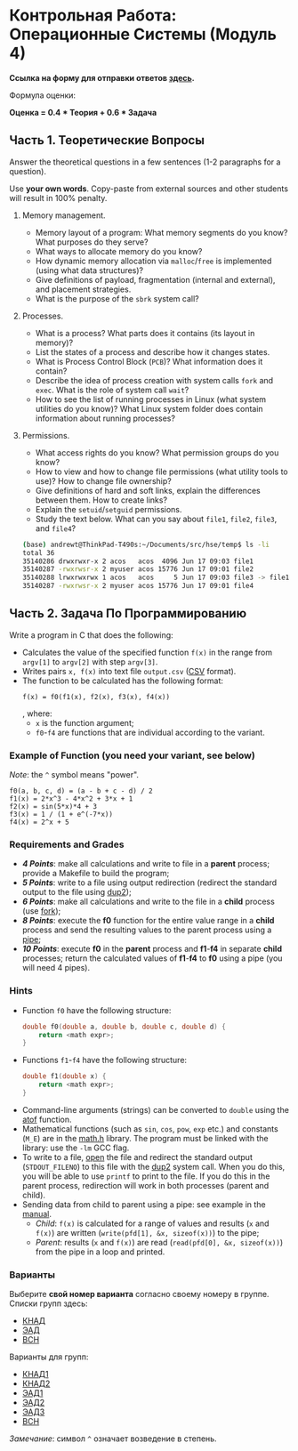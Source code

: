 # Контрольная Работа: Операционные Системы (Модуль 4)

__Ссылка на форму для отправки ответов [здесь](https://forms.gle/vLXue9rES2T9gNxP9).__

Формула оценки:

__Оценка = 0.4 * Теория + 0.6 * Задача__

## Часть 1. Теоретические Вопросы

Answer the theoretical questions in a few sentences (1-2 paragraphs for a question).

Use __your own words__.
Copy-paste from external sources and other students will result in 100% penalty.

1. Memory management.
   * Memory layout of a program: What memory segments do you know? What purposes do they serve?
   * What ways to allocate memory do you know?
   * How dynamic memory allocation via `malloc`/`free` is implemented (using what data structures)?
   * Give definitions of payload, fragmentation (internal and external), and placement strategies.
   * What is the purpose of the `sbrk` system call? 

1. Processes.
   * What is a process? What parts does it contains (its layout in memory)?
   * List the states of a process and describe how it changes states.
   * What is Process Control Block (`PCB`)? What information does it contain?
   * Describe the idea of process creation with system calls `fork` and `exec`. What is the role of system call `wait`?
   * How to see the list of running processes in Linux (what system utilities do you know)?
     What Linux system folder does contain information about running processes?

1. Permissions.
   * What access rights do you know? What permission groups do you know?
   * How to view and how to change file permissions (what utility tools to use)? How to change file ownership?
   * Give definitions of hard and soft links, explain the differences between them. How to create links?
   * Explain the `setuid`/`setguid` permissions.
   * Study the text below. What can you say about `file1`, `file2`, `file3`, and `file4`?
   
   ```bash
   (base) andrewt@ThinkPad-T490s:~/Documents/src/hse/temp$ ls -li
   total 36
   35140286 drwxrwxr-x 2 acos   acos  4096 Jun 17 09:03 file1
   35140287 -rwxrwsr-x 2 myuser acos 15776 Jun 17 09:01 file2
   35140288 lrwxrwxrwx 1 acos   acos     5 Jun 17 09:03 file3 -> file1
   35140287 -rwxrwsr-x 2 myuser acos 15776 Jun 17 09:01 file4
   ```

## Часть 2. Задача По Программированию

Write a program in C that does the following:

* Calculates the value of the specified function `f(x)` in the range from `argv[1]` to `argv[2]` with step `argv[3]`.
* Writes pairs `x, f(x)` into text file `output.csv` ([CSV](https://en.wikipedia.org/wiki/Comma-separated_values) format).  
* The function to be calculated has the following format:
  ``` 
  f(x) = f0(f1(x), f2(x), f3(x), f4(x))
  ```
  , where:
    * `x` is the function argument;
    * `f0`-`f4` are functions that are individual according to the variant.

### Example of Function (you need your variant, see below)

_Note_: the `^` symbol means "power".

    f0(a, b, c, d) = (a - b + c - d) / 2
    f1(x) = 2*x^3 - 4*x^2 + 3*x + 1
    f2(x) = sin(5*x)*4 + 3
    f3(x) = 1 / (1 + e^(-7*x))
    f4(x) = 2^x + 5

### Requirements and Grades

* ___4 Points___:
  make all calculations and write to file in a __parent__ process;
  provide a Makefile to build the program;
* ___5 Points___:
  write to a file using output redirection (redirect the standard output
  to the file using [dup2](https://man7.org/linux/man-pages/man2/dup.2.html));
* ___6 Points___:
  make all calculations and write to the file in a __child__ process
  (use [fork](https://man7.org/linux/man-pages/man2/fork.2.html));
* ___8 Points___:
  execute the __f0__ function for the entire value range in a __child__ process
  and send the resulting values to the parent process using
  a [pipe](https://man7.org/linux/man-pages/man2/pipe.2.html);
* ___10 Points___:
  execute __f0__ in the __parent__ process and __f1__-__f4__ in separate __child__ processes;
  return the calculated values of __f1__-__f4__ to __f0__ using a pipe (you will need 4 pipes).

### Hints

* Function `f0` have the following  structure:
  ```c
  double f0(double a, double b, double c, double d) {
      return <math expr>;
  }
  ```
* Functions `f1`-`f4` have the following  structure:
  ```c
  double f1(double x) {
      return <math expr>;
  }
  ```
* Command-line arguments (strings) can be converted to `double` using the [atof](
  https://man7.org/linux/man-pages/man3/atof.3.html) function.
* Mathematical functions (such as `sin`, `cos`, `pow`, `exp` etc.) and constants (`M_E`) are in the [math.h](
  https://man7.org/linux/man-pages/man0/math.h.0p.html) library.
  The program must be linked with the library: use the `-lm` GCC flag.
* To write to a file, [open](https://man7.org/linux/man-pages/man2/open.2.html) the file and redirect the standard output
  (`STDOUT_FILENO`) to this file with the [dup2](https://man7.org/linux/man-pages/man2/dup.2.html) system call.
  When you do this, you will be able to use `printf` to print to the file. If you do this in the parent process,
  redirection will work in both processes (parent and child).
* Sending data from child to parent using a pipe: see example in the [manual](
  https://man7.org/linux/man-pages/man2/pipe.2.html).
  * _Child_: `f(x)` is calculated for a range of values and results (`x` and `f(x)`) are written (`write(pfd[1], &x, sizeof(x))`) to the pipe;
  * _Parent_: results (`x` and `f(x)`) are read (`read(pfd[0], &x, sizeof(x))`) from the pipe in a loop and printed.
 
### Варианты

Выберите __свой номер варианта__ согласно своему номеру в группе. Списки групп здесь:

* [КНАД](https://docs.google.com/spreadsheets/d/15qOwZCIv9wMRIret87WAHJ0jMN90yojxqY2FM8IWR9I/edit#gid=739527849)
* [ЭАД](https://docs.google.com/spreadsheets/d/1GeQc2b1cs9JeC4RUKDbn7REVKory284U_nnhLP8JAOI/edit?usp=sharing)
* [ВСН](https://docs.google.com/spreadsheets/d/1pVrdvhilEZgqX1PUhFxXNWT6bGDrNC084jZ8kIk4Koc/edit#gid=1182029275)

Варианты для групп:

* [КНАД1](variants_2024_compds1.md)
* [КНАД2](variants_2024_compds2.md)
* [ЭАД1](variants_2024_ead1.md)
* [ЭАД2](variants_2024_ead2.md)
* [ЭАД3](variants_2024_ead3.md)
* [ВСН](variants_2024_vsn.md)

_Замечание_: символ `^` означает возведение в степень.
